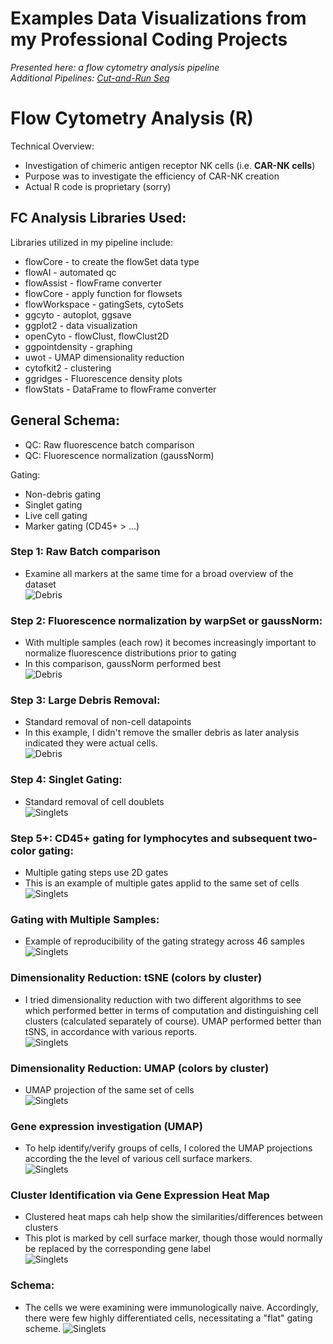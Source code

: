 # Examples Data Visualizations from my Professional Coding Projects
<i>Presented here: a flow cytometry analysis pipeline</i><br>
<i>Additional Pipelines: [Cut-and-Run Seq](https://github.com/The1stMartian/Cut-And-Run-Seq-Demo)</i>

# Flow Cytometry Analysis (R)
Technical Overview:
- Investigation of chimeric antigen receptor NK cells (i.e. <b>CAR-NK cells</b>)
- Purpose was to investigate the efficiency of CAR-NK creation
- Actual R code is proprietary (sorry)

## FC Analysis Libraries Used:<br>
Libraries utilized in my pipeline include:<br>
- flowCore - to create the flowSet data type
- flowAI - automated qc
- flowAssist - flowFrame converter
- flowCore - apply function for flowsets
- flowWorkspace - gatingSets, cytoSets 
- ggcyto - autoplot, ggsave
- ggplot2 - data visualization 
- openCyto - flowClust, flowClust2D
- ggpointdensity - graphing
- uwot - UMAP dimensionality reduction
- cytofkit2 - clustering
- ggridges - Fluorescence density plots
- flowStats - DataFrame to flowFrame converter

## General Schema:
- QC: Raw fluorescence batch comparison
- QC: Fluorescence normalization (gaussNorm)

Gating:
- Non-debris gating
- Singlet gating
- Live cell gating 
- Marker gating (CD45+ > ...)

### Step 1: Raw Batch comparison 
- Examine all markers at the same time for a broad overview of the dataset<br>
![Debris](./fc/batch.jpg)

### Step 2: Fluorescence normalization by warpSet or gaussNorm:
- With multiple samples (each row) it becomes increasingly important to normalize fluorescence distributions prior to gating<br>
- In this comparison, gaussNorm performed best<br>
![Debris](./fc/normComp.jpg)

### Step 3: Large Debris Removal:
- Standard removal of non-cell datapoints<br>
- In this example, I didn't remove the smaller debris as later analysis indicated they were actual cells.<br>
![Debris](./fc/debris.jpg)

### Step 4: Singlet Gating:
- Standard removal of cell doublets<br>
![Singlets](./fc/singlets.jpg)

### Step 5+: CD45+ gating for lymphocytes and subsequent two-color gating:
- Multiple gating steps use 2D gates<br>
- This is an example of multiple gates applid to the same set of cells<br>
![Singlets](./fc/gating.jpg)

### Gating with Multiple Samples:
- Example of reproducibility of the gating strategy across 46 samples<br>
![Singlets](./fc/manySamples.jpg)

### Dimensionality Reduction: tSNE (colors by cluster)
- I tried dimensionality reduction with two different algorithms to see which performed better in terms of computation and distinguishing cell clusters (calculated separately of course). UMAP performed better than tSNS, in accordance with various reports.<br> 
![Singlets](./fc/tsne.png)

### Dimensionality Reduction: UMAP (colors by cluster)
- UMAP projection of the same set of cells<br>
![Singlets](./fc/umap.png)

### Gene expression investigation (UMAP)
- To help identify/verify groups of cells, I colored the UMAP projections according the the level of various cell surface markers.<br> 
![Singlets](./fc/UMAP_grid.png)

### Cluster Identification via Gene Expression Heat Map
- Clustered heat maps cah help show the similarities/differences between clusters<br>
- This plot is marked by cell surface marker, though those would normally be replaced by the corresponding gene label<br>
![Singlets](./fc/clusterTree.jpg)

### Schema:
- The cells we were examining were immunologically naive. Accordingly, there were few highly differentiated cells, necessitating a "flat" gating scheme. 
![Singlets](./fc/schema.jpg)
